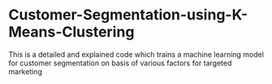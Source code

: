 # Customer-Segmentation-using-K-Means-Clustering
This is a detailed and explained code which trains a machine learning model for customer segmentation on basis of various factors for targeted marketing
